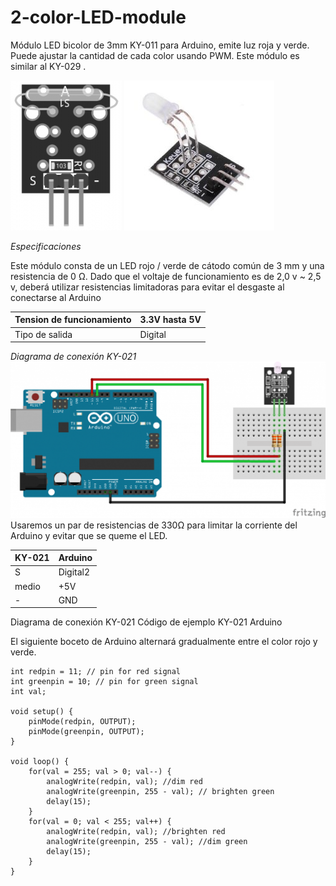 # 2-color-LED-module



Módulo LED bicolor de 3mm KY-011 para Arduino, emite luz roja y verde. Puede ajustar la cantidad de cada color usando PWM. Este módulo es similar al KY-029 .

![ScreenShot](5.png)
![](6.jpg)



*Especificaciones*

Este módulo consta de un LED rojo / verde de cátodo común de 3 mm y una resistencia de 0 Ω. Dado que el voltaje de funcionamiento es de 2,0 v ~ 2,5 v, deberá utilizar resistencias limitadoras para evitar el desgaste al conectarse al Arduino

| Tension de funcionamiento | 3.3V hasta 5V |
|---------------------------|---------------|
| Tipo de salida            | Digital       |




*Diagrama de conexión KY-021*
![](7.png)
Usaremos un par de resistencias de 330Ω para limitar la corriente del Arduino y evitar que se queme el LED.

| KY-021 | Arduino  |
|--------|----------|
| S      | Digital2 |
| medio  | +5V      |
| -      | GND      |





Diagrama de conexión KY-021
Código de ejemplo KY-021 Arduino

El siguiente boceto de Arduino alternará gradualmente entre el color rojo y verde.

```
int redpin = 11; // pin for red signal
int greenpin = 10; // pin for green signal
int val;

void setup() {
	pinMode(redpin, OUTPUT);
	pinMode(greenpin, OUTPUT);
}

void loop() {
	for(val = 255; val > 0; val--) { 
		analogWrite(redpin, val); //dim red
		analogWrite(greenpin, 255 - val); // brighten green
		delay(15);
	}
	for(val = 0; val < 255; val++) { 
		analogWrite(redpin, val); //brighten red
		analogWrite(greenpin, 255 - val); //dim green
		delay(15);
	}
}

```
